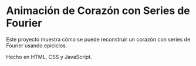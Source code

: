 # Animación de Corazón con Series de Fourier 

Este proyecto muestra cómo se puede reconstruir un corazón con series de Fourier usando epiciclos.

Hecho en HTML, CSS y JavaScript.
